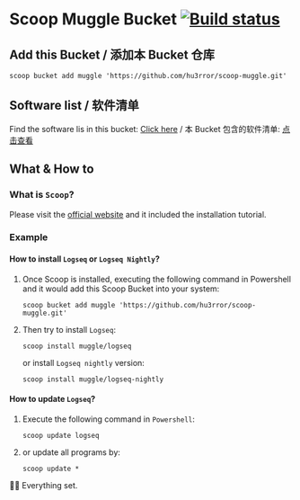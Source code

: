 # Scoop Muggle Bucket [![Build status](https://ci.appveyor.com/api/projects/status/eiyp2qhs11n83jo0/branch/main?svg=true)](https://ci.appveyor.com/project/hu3rror/scoop-muggle/branch/master)

## Add this Bucket / 添加本 Bucket 仓库

``` pwsh
scoop bucket add muggle 'https://github.com/hu3rror/scoop-muggle.git'
```

## Software list / 软件清单

Find the software lis in this bucket: [Click here](bucket) / 本 Bucket 包含的软件清单: [点击查看](bucket)

## What & How to

### What is `Scoop`?
Please visit the [official website](https://scoop.sh/) and it included the installation tutorial.

### Example

#### How to install `Logseq` or `Logseq Nightly`?
1. Once Scoop is installed, executing the following command in Powershell and it would add this Scoop Bucket into your system:

    ``` pwsh
    scoop bucket add muggle 'https://github.com/hu3rror/scoop-muggle.git'
    ```

2. Then try to install `Logseq`:

    ``` pwsh
    scoop install muggle/logseq
    ```
    or install `Logseq nightly` version:

    ``` pwsh
    scoop install muggle/logseq-nightly
    ```

#### How to update `Logseq`?
1. Execute the following command in `Powershell`:

    ``` pwsh
    scoop update logseq
    ```

2. or update all programs by:

    ``` pwsh
    scoop update *
    ```

🎉🎉 Everything set.
